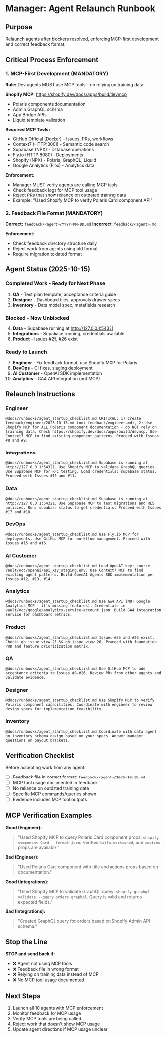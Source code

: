 # Manager: Agent Relaunch Runbook

## Purpose
Relaunch agents after blockers resolved, enforcing MCP-first development and correct feedback format.

## Critical Process Enforcement

### 1. MCP-First Development (MANDATORY)

**Rule:** Dev agents MUST use MCP tools - no relying on training data

**Shopify MCP:** https://shopify.dev/docs/apps/build/devmcp
- Polaris components documentation
- Admin GraphQL schema
- App Bridge APIs
- Liquid template validation

**Required MCP Tools:**
- GitHub Official (Docker) - Issues, PRs, workflows
- Context7 (HTTP:3001) - Semantic code search
- Supabase (NPX) - Database operations
- Fly.io (HTTP:8080) - Deployments
- Shopify (NPX) - Polaris, GraphQL, Liquid
- Google Analytics (Pipx) - Analytics data

**Enforcement:**
- Manager MUST verify agents are calling MCP tools
- Check feedback logs for MCP tool usage
- Reject PRs that show reliance on outdated training data
- Example: "Used Shopify MCP to verify Polaris Card component API"

### 2. Feedback File Format (MANDATORY)

**Correct:** `feedback/<agent>/YYYY-MM-DD.md`
**Incorrect:** `feedback/<agent>.md`

**Enforcement:**
- Check feedback directory structure daily
- Reject work from agents using old format
- Require migration to dated format

## Agent Status (2025-10-15)

### Completed Work - Ready for Next Phase
1. **QA** - Test plan template, acceptance criteria guide
2. **Designer** - Dashboard tiles, approvals drawer specs
3. **Inventory** - Data model spec, metafields research

### Blocked - Now Unblocked
4. **Data** - Supabase running at http://127.0.0.1:54321
5. **Integrations** - Supabase running, credentials available
6. **Product** - Issues #25, #26 exist

### Ready to Launch
7. **Engineer** - Fix feedback format, use Shopify MCP for Polaris
8. **DevOps** - CI fixes, staging deployment
9. **AI Customer** - OpenAI SDK implementation
10. **Analytics** - GA4 API integration (not MCP)

## Relaunch Instructions

### Engineer
```
@docs/runbooks/agent_startup_checklist.md CRITICAL: 1) Create feedback/engineer/2025-10-15.md (not feedback/engineer.md), 2) Use Shopify MCP for ALL Polaris component documentation - do NOT rely on training data. Check https://shopify.dev/docs/apps/build/devmcp. Use Context7 MCP to find existing component patterns. Proceed with Issues #8 and #9.
```

### Integrations
```
@docs/runbooks/agent_startup_checklist.md Supabase is running at http://127.0.0.1:54321. Use Shopify MCP to validate GraphQL queries. Use Supabase MCP for RPC testing. Load credentials: supabase status. Proceed with Issues #10 and #11.
```

### Data
```
@docs/runbooks/agent_startup_checklist.md Supabase is running at http://127.0.0.1:54321. Use Supabase MCP to test migrations and RLS policies. Run: supabase status to get credentials. Proceed with Issues #17 and #18.
```

### DevOps
```
@docs/runbooks/agent_startup_checklist.md Use Fly.io MCP for deployments. Use GitHub MCP for workflow management. Proceed with Issues #15 and #16.
```

### AI Customer
```
@docs/runbooks/agent_startup_checklist.md Load OpenAI key: source vault/occ/openai/api_key_staging.env. Use Context7 MCP to find existing agent patterns. Build OpenAI Agents SDK implementation per Issues #12, #13, #14.
```

### Analytics
```
@docs/runbooks/agent_startup_checklist.md Use GA4 API (NOT Google Analytics MCP - it's missing features). Credentials in vault/occ/google/analytics-service-account.json. Build GA4 integration service for dashboard metrics.
```

### Product
```
@docs/runbooks/agent_startup_checklist.md Issues #25 and #26 exist. Check: gh issue view 25 && gh issue view 26. Proceed with foundation PRD and feature prioritization matrix.
```

### QA
```
@docs/runbooks/agent_startup_checklist.md Use GitHub MCP to add acceptance criteria to Issues #8-#26. Review PRs from other agents and validate evidence.
```

### Designer
```
@docs/runbooks/agent_startup_checklist.md Use Shopify MCP to verify Polaris component capabilities. Coordinate with engineer to review design specs for implementation feasibility.
```

### Inventory
```
@docs/runbooks/agent_startup_checklist.md Coordinate with data agent on inventory schema design based on your specs. Answer manager questions on payout brackets.
```

## Verification Checklist

Before accepting work from any agent:

- [ ] Feedback file in correct format: `feedback/<agent>/2025-10-15.md`
- [ ] MCP tool usage documented in feedback
- [ ] No reliance on outdated training data
- [ ] Specific MCP commands/queries shown
- [ ] Evidence includes MCP tool outputs

## MCP Verification Examples

**Good (Engineer):**
> "Used Shopify MCP to query Polaris Card component props: `shopify component Card --format json`. Verified `title`, `sectioned`, and `actions` props are available."

**Bad (Engineer):**
> "Used Polaris Card component with title and actions props based on documentation."

**Good (Integrations):**
> "Used Shopify MCP to validate GraphQL query: `shopify graphql validate --query orders.graphql`. Query is valid and returns expected fields."

**Bad (Integrations):**
> "Created GraphQL query for orders based on Shopify Admin API schema."

## Stop the Line

**STOP and send back if:**
- ❌ Agent not using MCP tools
- ❌ Feedback file in wrong format
- ❌ Relying on training data instead of MCP
- ❌ No MCP tool usage documented

## Next Steps

1. Launch all 10 agents with MCP enforcement
2. Monitor feedback for MCP usage
3. Verify MCP tools are being called
4. Reject work that doesn't show MCP usage
5. Update agent directions if MCP usage unclear

